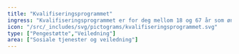 ```yaml
---
title: "Kvalifiserings­programmet"
ingress: "Kvalifiseringsprogrammet er for deg mellom 18 og 67 år som ønsker å komme i jobb, men trenger ekstra oppfølging for å klare det."
icon: "/src/_includes/svg/pictograms/kvalifiseringsprogrammet.svg"
type: ["Pengestøtte","Veiledning"]
area: ["Sosiale tjenester og veiledning"]
---
```

